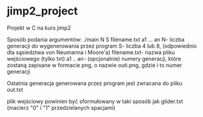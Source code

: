 # jimp2_project
Projekt w C na kurs jimp2

Sposób podania argumentów:
./main N S filename.txt a1 ... an
N- liczba generacji do wygenerowania przez program
S- liczba 4 lub 8, (odpowiednio dla sąsiedztwa von Neumanna i Moore'a)
filename.txt- nazwa pliku wejściowego (tylko txt)
a1 .. an- (opcjonalnie) numery generacji, które zostaną zapisane w formacie png, o nazwie outi.png, gdzie i to numer generacji

Ostatnia generacja generowana przez program jest zwracana do pliku out.txt


plik wejściowy powinien być sformułowany w taki sposób jak glider.txt
(macierz "0" i "1" przedzielanych spacjami)
